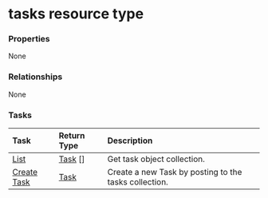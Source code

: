 # tasks resource type



### Properties
None

### Relationships
None


### Tasks

| Task		   | Return Type	|Description|
|:---------------|:--------|:----------|
|[List](../api/task_list.md) | [Task](task.md) [] |Get task object collection. |
|[Create Task](../api/task_post_tasks.md) |[Task](task.md)| Create a new Task by posting to the tasks collection.|

<!-- uuid: 299eecf4-da57-4b24-9aaf-6facca7ab87b
2015-10-16 22:29:35 UTC -->
<!-- {
  "type": "#page.annotation",
  "description": "tasks resource",
  "keywords": "",
  "section": "documentation",
  "tocPath": ""
}-->